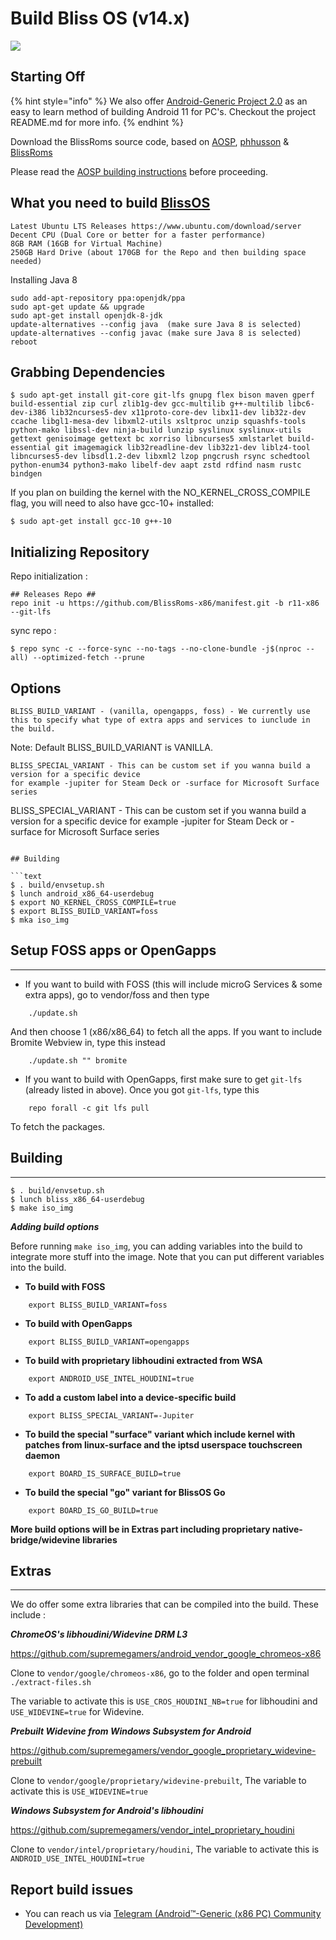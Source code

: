 # Build Bliss OS (v14.x)

![](https://i.imgur.com/pOad4eK.png)

## Starting Off

{% hint style="info" %}
We also offer [Android-Generic Project 2.0](https://github.com/android-generic/vendor_ag) as an easy to learn method of building Android 11 for PC's. Checkout the project README.md for more info. 
{% endhint %}

Download the BlissRoms source code, based on [AOSP](https://android.googlesource.com), [phhusson](https://github.com/phhusson/treble_manifest) & [BlissRoms](https://github.com/BlissRoms/platform_manifest)

Please read the [AOSP building instructions](http://source.android.com/source/index.html) before proceeding.

## What you need to build [BlissOS](https://github.com/BlissRoms-x86/manifest)

```text
Latest Ubuntu LTS Releases https://www.ubuntu.com/download/server
Decent CPU (Dual Core or better for a faster performance)
8GB RAM (16GB for Virtual Machine)
250GB Hard Drive (about 170GB for the Repo and then building space needed)
```

Installing Java 8

```text
sudo add-apt-repository ppa:openjdk/ppa
sudo apt-get update && upgrade
sudo apt-get install openjdk-8-jdk
update-alternatives --config java  (make sure Java 8 is selected)
update-alternatives --config javac (make sure Java 8 is selected)
reboot
```

## Grabbing Dependencies

```text
$ sudo apt-get install git-core git-lfs gnupg flex bison maven gperf build-essential zip curl zlib1g-dev gcc-multilib g++-multilib libc6-dev-i386 lib32ncurses5-dev x11proto-core-dev libx11-dev lib32z-dev ccache libgl1-mesa-dev libxml2-utils xsltproc unzip squashfs-tools python-mako libssl-dev ninja-build lunzip syslinux syslinux-utils gettext genisoimage gettext bc xorriso libncurses5 xmlstarlet build-essential git imagemagick lib32readline-dev lib32z1-dev liblz4-tool libncurses5-dev libsdl1.2-dev libxml2 lzop pngcrush rsync schedtool python-enum34 python3-mako libelf-dev aapt zstd rdfind nasm rustc bindgen
```

If you plan on building the kernel with the NO\_KERNEL\_CROSS\_COMPILE flag, you will need to also have gcc-10+ installed:

```text
$ sudo apt-get install gcc-10 g++-10
```

## Initializing Repository

Repo initialization :

```text
## Releases Repo ##
repo init -u https://github.com/BlissRoms-x86/manifest.git -b r11-x86 --git-lfs
```

sync repo :

```text
$ repo sync -c --force-sync --no-tags --no-clone-bundle -j$(nproc --all) --optimized-fetch --prune
```

## Options

```text
BLISS_BUILD_VARIANT - (vanilla, opengapps, foss) - We currently use this to specify what type of extra apps and services to iunclude in the build. 
```
Note: Default BLISS_BUILD_VARIANT is VANILLA.
```
BLISS_SPECIAL_VARIANT - This can be custom set if you wanna build a version for a specific device 
for example -jupiter for Steam Deck or -surface for Microsoft Surface series

```
BLISS_SPECIAL_VARIANT - This can be custom set if you wanna build a version for a specific device 
for example -jupiter for Steam Deck or -surface for Microsoft Surface series
```

## Building

```text
$ . build/envsetup.sh
$ lunch android_x86_64-userdebug
$ export NO_KERNEL_CROSS_COMPILE=true
$ export BLISS_BUILD_VARIANT=foss
$ mka iso_img
```

## Setup FOSS apps or OpenGapps
----------------------------

- If you want to build with FOSS (this will include microG Services & some extra apps), go to vendor/foss and then type
```
    ./update.sh
```
And then choose 1 (x86/x86_64) to fetch all the apps. If you want to include Bromite Webview in, type this instead
```
    ./update.sh "" bromite
```

- If you want to build with OpenGapps, first make sure to get `git-lfs` (already listed in above). Once you got `git-lfs`, type this
```
    repo forall -c git lfs pull
```
To fetch the packages.

## Building
--------
    $ . build/envsetup.sh
    $ lunch bliss_x86_64-userdebug
    $ make iso_img
     
***Adding build options***

Before running `make iso_img`, you can adding variables into the build to integrate more stuff into the image.
Note that you can put different variables into the build.

- **To build with FOSS**
```
    export BLISS_BUILD_VARIANT=foss
```

- **To build with OpenGapps**
```
    export BLISS_BUILD_VARIANT=opengapps
```

- **To build with proprietary libhoudini extracted from WSA**
```
    export ANDROID_USE_INTEL_HOUDINI=true
```

- **To add a custom label into a device-specific build**
```
    export BLISS_SPECIAL_VARIANT=-Jupiter
```

- **To build the special "surface" variant which include kernel with patches from linux-surface and the iptsd userspace touchscreen daemon**
```
    export BOARD_IS_SURFACE_BUILD=true
```

- **To build the special "go" variant for BlissOS Go**
```
    export BOARD_IS_GO_BUILD=true
```


**More build options will be in Extras part including proprietary native-bridge/widevine libraries**

## Extras
-------

We do offer some extra libraries that can be compiled into the build. These include :

***ChromeOS's libhoudini/Widevine DRM L3*** 

https://github.com/supremegamers/android_vendor_google_chromeos-x86

Clone to `vendor/google/chromeos-x86`, go to the folder and open terminal
`./extract-files.sh`

The variable to activate this is `USE_CROS_HOUDINI_NB=true` for libhoudini and `USE_WIDEVINE=true` for Widevine.

***Prebuilt Widevine from Windows Subsystem for Android***

https://github.com/supremegamers/vendor_google_proprietary_widevine-prebuilt

Clone to `vendor/google/proprietary/widevine-prebuilt`, The variable to activate this is `USE_WIDEVINE=true`

***Windows Subsystem for Android's libhoudini*** 

https://github.com/supremegamers/vendor_intel_proprietary_houdini

Clone to `vendor/intel/proprietary/houdini`, The variable to activate this is `ANDROID_USE_INTEL_HOUDINI=true`

## Report build issues
- You can reach us via [Telegram (Android™-Generic (x86 PC) Community Development)](https://t.me/androidgenericpc)

